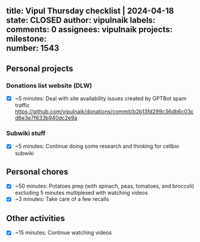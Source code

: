 title:	Vipul Thursday checklist | 2024-04-18
state:	CLOSED
author:	vipulnaik
labels:	
comments:	0
assignees:	vipulnaik
projects:	
milestone:	
number:	1543
--
## Personal projects

### Donations list website (DLW)

- [x] ~5 minutes: Deal with site availability issues created by GPTBot spam traffic https://github.com/vipulnaik/donations/commit/b2b13fd299c36db6c03cd6e3e7f633b940dc2e9a

### Subwiki stuff

- [x] ~5 minutes: Continue doing some research and thinking for cellbio subwiki

## Personal chores

- [x] ~50 minutes: Potatoes prep (with spinach, peas, tomatoes, and broccoli) excluding 5 minutes multiplexed with watching videos
- [x] ~3 minutes: Take care of a few recalls

## Other activities

- [x] ~15 minutes: Continue watching videos
